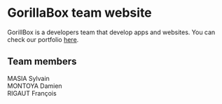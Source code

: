 # GorillaBox team website

GorillBox is a developers team that develop apps and websites.
You can check our portfolio [here](https://gorillabox.github.io/).

## Team members
MASIA Sylvain  
MONTOYA Damien  
RIGAUT François
